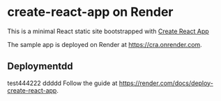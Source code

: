 # create-react-app on Render

This is a minimal React static site bootstrapped with [Create React App](https://github.com/facebook/create-react-app)

The sample app is deployed on Render at https://cra.onrender.com.

## Deploymentdd
test444222
ddddd
Follow the guide at https://render.com/docs/deploy-create-react-app.
